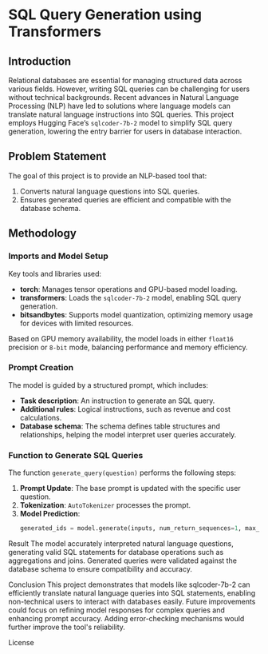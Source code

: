 # SQL Query Generation using Transformers
## Introduction
Relational databases are essential for managing structured data across various fields. However, writing SQL queries can be challenging for users without technical backgrounds. Recent advances in Natural Language Processing (NLP) have led to solutions where language models can translate natural language instructions into SQL queries. This project employs Hugging Face’s `sqlcoder-7b-2` model to simplify SQL query generation, lowering the entry barrier for users in database interaction.

## Problem Statement
The goal of this project is to provide an NLP-based tool that:
1. Converts natural language questions into SQL queries.
2. Ensures generated queries are efficient and compatible with the database schema.

## Methodology

### Imports and Model Setup
Key tools and libraries used:
- **torch**: Manages tensor operations and GPU-based model loading.
- **transformers**: Loads the `sqlcoder-7b-2` model, enabling SQL query generation.
- **bitsandbytes**: Supports model quantization, optimizing memory usage for devices with limited resources.

Based on GPU memory availability, the model loads in either `float16` precision or `8-bit` mode, balancing performance and memory efficiency.

### Prompt Creation
The model is guided by a structured prompt, which includes:
- **Task description**: An instruction to generate an SQL query.
- **Additional rules**: Logical instructions, such as revenue and cost calculations.
- **Database schema**: The schema defines table structures and relationships, helping the model interpret user queries accurately.

### Function to Generate SQL Queries
The function `generate_query(question)` performs the following steps:
1. **Prompt Update**: The base prompt is updated with the specific user question.
2. **Tokenization**: `AutoTokenizer` processes the prompt.
3. **Model Prediction**:
   ```python
   generated_ids = model.generate(inputs, num_return_sequences=1, max_new_tokens=400)
  Result
The model accurately interpreted natural language questions, generating valid SQL statements for database operations such as aggregations and joins. Generated queries were validated against the database schema to ensure compatibility and accuracy.

Conclusion
This project demonstrates that models like sqlcoder-7b-2 can efficiently translate natural language queries into SQL statements, enabling non-technical users to interact with databases easily. Future improvements could focus on refining model responses for complex queries and enhancing prompt accuracy. Adding error-checking mechanisms would further improve the tool's reliability.

License
